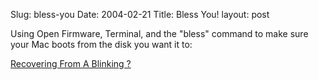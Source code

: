 Slug: bless-you
Date: 2004-02-21
Title: Bless You!
layout: post

Using Open Firmware, Terminal, and the &quot;bless&quot; command to make sure your Mac boots from the disk you want it to:

<a href="http://www.bombich.com/mactips/openfirmware.html">Recovering From A Blinking ?</a>
